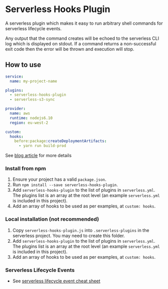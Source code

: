 # Serverless Hooks Plugin

A serverless plugin which makes it easy to run arbitrary shell commands for serverless lifecycle events.

Any output that the command creates will be echoed to the serverless CLI log which is displayed on stdout. If a command returns a non-successful exit code then the error will be thrown and execution will stop.

## How to use

```yml
service:
  name: my-project-name

plugins:
  - serverless-hooks-plugin
  - serverless-s3-sync

provider:
  name: aws
  runtime: nodejs6.10
  region: eu-west-2

custom:
  hooks:
    before:package:createDeploymentArtifacts:
      - yarn run build-prod
```

See [blog article](https://medium.com/@P_Lessing/single-page-apps-on-aws-part-2-deploying-a-compiled-frontend-33723e8f6814) for more details

### Install from npm

1. Ensure your project has a valid `package.json`.
1. Run `npm install --save serverless-hooks-plugin`.
1. Add `serverless-hooks-plugin` to the list of plugins in `serverless.yml`. The plugins list is an array at the root level (an example `serverless.yml` is included in this project).
1. Add an array of hooks to be used as per examples, at `custom: hooks`.

### Local installation (not recommended)

1. Copy `serverless-hooks-plugin.js` into `.serverless-plugins` in the serverless project. You may need to create this folder.
1. Add `serverless-hooks-plugin` to the list of plugins in `serverless.yml`. The plugins list is an array at the root level (an example `serverless.yml` is included in this project).
1. Add an array of hooks to be used as per examples, at `custom: hooks`.

### Serverless Lifecycle Events

- See [serverless lifecycle event cheat sheet](https://gist.github.com/HyperBrain/50d38027a8f57778d5b0f135d80ea406)

